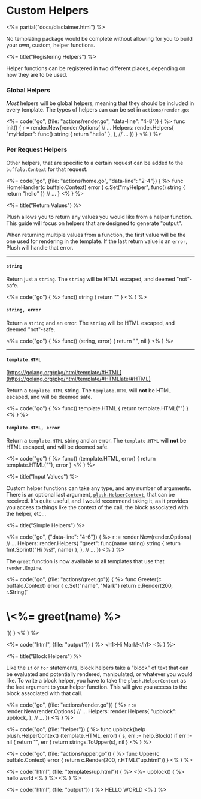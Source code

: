 # Custom Helpers

<%= partial("docs/disclaimer.html") %>

No templating package would be complete without allowing for you to build your own, custom, helper functions.

<%= title("Registering Helpers") %>

Helper functions can be registered in two different places, depending on how they are to be used.

### Global Helpers

_Most_ helpers will be global helpers, meaning that they should be included in every template. The types of
helpers can can be set in `actions/render.go`:

<%= code("go", {file: "actions/render.go", "data-line": "4-8"}) { %>
func init() {
  r = render.New(render.Options{
    // ...
    Helpers: render.Helpers{
      "myHelper": func() string {
        return "hello"
      },
    },
    // ...
  })
}
<% } %>

### Per Request Helpers

Other helpers, that are specific to a certain request can be added to the `buffalo.Context` for that request.

<%= code("go", {file: "actions/home.go", "data-line": "2-4"}) { %>
func HomeHandler(c buffalo.Context) error {
  c.Set("myHelper", func() string {
    return "hello"
  })
  // ...
}
<% } %>

<%= title("Return Values") %>

Plush allows you to return any values you would like from a helper function. This guide will focus on helpers that
are designed to generate "output".

When returning multiple values from a function, the first value will be the one used for rendering in the template.
If the last return value is an `error`, Plush will handle that error.

---

#### `string`

Return just a `string`. The `string` will be HTML escaped, and deemed "not"-safe.

<%= code("go") { %>
func() string {
  return ""
}
<% } %>

#### `string, error`

Return a `string` and an error. The `string` will be HTML escaped, and deemed "not"-safe.

<%= code("go") { %>
func() (string, error) {
  return "", nil
}
<% } %>

---

#### `template.HTML`

[https://golang.org/pkg/html/template/#HTML](https://golang.org/pkg/html/template/#HTMLlate/#HTML)

Return a `template.HTML` string. The `template.HTML` will **not** be HTML escaped, and will be deemed safe.

<%= code("go") { %>
func() template.HTML {
  return template.HTML("")
}
<% } %>

#### `template.HTML, error`

Return a `template.HTML` string and an error. The `template.HTML` will **not** be HTML escaped, and will be deemed safe.

<%= code("go") { %>
func() (template.HTML, error) {
  return template.HTML(""), error
}
<% } %>

<%= title("Input Values") %>

Custom helper functions can take any type, and any number of arguments. There is an optional last argument, [`plush.HelperContext`](https://godoc.org/github.com/gobuffalo/plush#HelperContext), that can be received. It's quite useful, and I would recommend taking it, as it provides you access to things like the context of the call, the block associated with the helper, etc...

<%= title("Simple Helpers") %>

<%= code("go", {"data-line": "4-6"}) { %>
r := render.New(render.Options{
  // ...
  Helpers: render.Helpers{
    "greet": func(name string) string {
      return fmt.Sprintf("Hi %s!", name)
    },
  },
  // ...
})
<% } %>

The `greet` function is now available to all templates that use that `render.Engine`.

<div class="code-tabs">
<%= code("go", {file: "actions/greet.go"}) { %>
func Greeter(c buffalo.Context) error {
  c.Set("name", "Mark")
  return c.Render(200, r.String(`<h1>\<%= greet(name) %></h1>`))
}
<% } %>

<%= code("html", {file: "output"}) { %>
&lt;h1>Hi Mark!&lt;/h1>
<% } %>
</div>

<%= title("Block Helpers") %>

Like the `if` or `for` statements, block helpers take a "block" of text that can be evaluated and potentially rendered, manipulated, or whatever you would like. To write a block helper, you have to take the `plush.HelperContext` as the last argument to your helper function. This will give you access to the block associated with that call.

<div class="code-tabs">

<%= code("go", {file: "actions/render.go"}) { %>
r := render.New(render.Options{
  // ...
  Helpers: render.Helpers{
    "upblock": upblock,
  },
  // ...
})
<% } %>

<%= code("go", {file: "helper"}) { %>
func upblock(help plush.HelperContext) (template.HTML, error) {
  s, err := help.Block()
  if err != nil {
    return "", err
  }
  return strings.ToUpper(s), nil
}
<% } %>

<%= code("go", {file: "actions/upper.go"}) { %>
func Upper(c buffalo.Context) error {
  return c.Render(200, r.HTML("up.html"))
}
<% } %>

<%= code("html", {file: "templates/up.html"}) { %>
\<%= upblock() { %>
  hello world
\<% } %>
<% } %>

<%= code("html", {file: "output"}) { %>
HELLO WORLD
<% } %>
</div>
